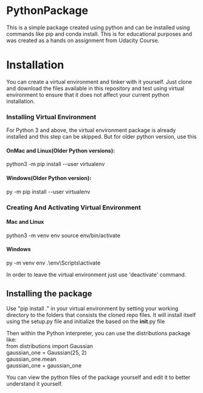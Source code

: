 # PythonPackage
This is a simple package created using python and can be installed using commands like pip and conda install. 
This is for educational purposes and was created as a hands on assignment from Udacity Course.

# Installation
You can create a virtual environment and tinker with it yourself. Just clone and download the files available in this repository and test using virtual environment to ensure that it does not affect your current python installation.

### Installing Virtual Environment
For Python 3 and above, the virtual environment package is already installed and this step can be skipped. But for older python version, use this

#### OnMac and Linux(Older Python versions):
python3 -m pip install --user virtualenv

#### Windows(Older Python version):
py -m pip install --user virtualenv

### Creating And Activating Virtual Environment

#### Mac and Linux
python3 -m venv env
source env/bin/activate

#### Windows
py -m venv env
.\env\Scripts\activate

In order to leave the virtual environment just use 'deactivate' command.


## Installing the package
Use "pip install ." in your virtual environment by setting your working directory to the folders that consists the cloned repo files.
It will install itself using the setup.py file and initialize the based on the __init__.py file

Then within the Python interpreter, you can use the distributions package like: <br>
from distributions import Gaussian <br>
gaussian_one = Gaussian(25, 2) <br>
gaussian_one.mean <br>
gaussian_one + gaussian_one <br>

You can view the python files of the package yourself and edit it to better understand it yourself.


